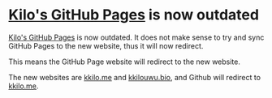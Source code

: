 # [Kilo's GitHub Pages](https://kkilobyte.github.io) is now outdated
[Kilo's GitHub Pages](https://kkilobyte.github.io) is now outdated. It does not make sense to try and sync GitHub Pages to the new website, thus it will now redirect.

This means the GitHub Page website will redirect to the new website.

The new websites are [kkilo.me](https://www.kkilo.me) and [kkilouwu.bio](https://kkilouwu.bio), and Github will redirect to [kkilo.me](https://www.kkilo.me).
